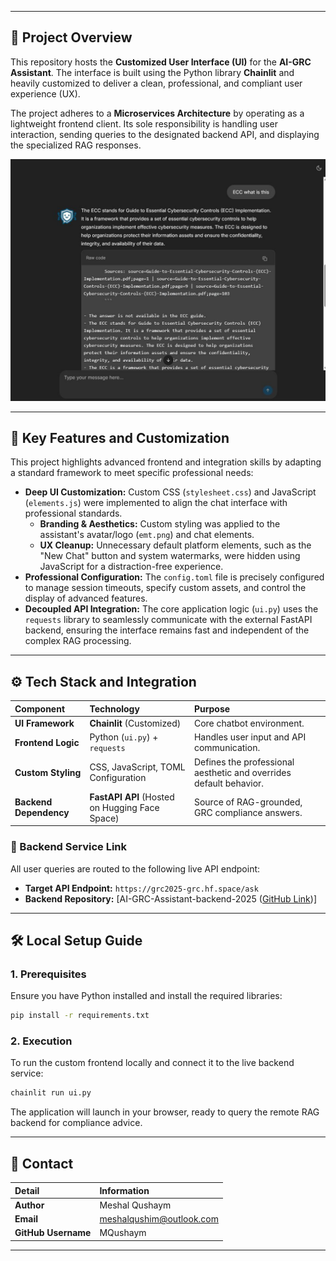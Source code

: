 -----
## 🌟 Project Overview

This repository hosts the **Customized User Interface (UI)** for the **AI-GRC Assistant**. The interface is built using the Python library **Chainlit** and heavily customized to deliver a clean, professional, and compliant user experience (UX).

The project adheres to a **Microservices Architecture** by operating as a lightweight frontend client. Its sole responsibility is handling user interaction, sending queries to the designated backend API, and displaying the specialized RAG responses.

<div align="center">
  <img src="./public/chat_screenshot.jpg" alt="Screenshot of the customized GRC Assistant interface" width="700"/>
</div>

-----

## 🚀 Key Features and Customization

This project highlights advanced frontend and integration skills by adapting a standard framework to meet specific professional needs:

  * **Deep UI Customization:** Custom CSS (`stylesheet.css`) and JavaScript (`elements.js`) were implemented to align the chat interface with professional standards.
      * **Branding & Aesthetics:** Custom styling was applied to the assistant's avatar/logo (`emt.png`) and chat elements.
      * **UX Cleanup:** Unnecessary default platform elements, such as the "New Chat" button and system watermarks, were hidden using JavaScript for a distraction-free experience.
  * **Professional Configuration:** The `config.toml` file is precisely configured to manage session timeouts, specify custom assets, and control the display of advanced features.
  * **Decoupled API Integration:** The core application logic (`ui.py`) uses the `requests` library to seamlessly communicate with the external FastAPI backend, ensuring the interface remains fast and independent of the complex RAG processing.

-----

## ⚙️ Tech Stack and Integration

| Component | Technology | Purpose |
| :--- | :--- | :--- |
| **UI Framework** | **Chainlit** (Customized) | Core chatbot environment. |
| **Frontend Logic** | Python (`ui.py`) + `requests` | Handles user input and API communication. |
| **Custom Styling** | CSS, JavaScript, TOML Configuration | Defines the professional aesthetic and overrides default behavior. |
| **Backend Dependency** | **FastAPI API** (Hosted on Hugging Face Space) | Source of RAG-grounded, GRC compliance answers. |

### 🔗 Backend Service Link

All user queries are routed to the following live API endpoint:

  * **Target API Endpoint:** `https://grc2025-grc.hf.space/ask`
  * **Backend Repository:** [AI-GRC-Assistant-backend-2025 ([GitHub Link](https://github.com/MQushaym/AI-GRC-Assistant-backend-2025))]

-----

## 🛠️ Local Setup Guide

### 1\. Prerequisites

Ensure you have Python installed and install the required libraries:

```bash
pip install -r requirements.txt
```

### 2\. Execution

To run the custom frontend locally and connect it to the live backend service:

```bash
chainlit run ui.py
```

The application will launch in your browser, ready to query the remote RAG backend for compliance advice.

-----

## 🤝 Contact

| Detail | Information |
| :--- | :--- |
| **Author** | Meshal Qushaym |
| **Email** | meshalqushim@outlook.com |
| **GitHub Username** | MQushaym |

-----
